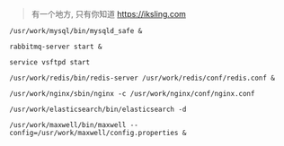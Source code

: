 > 有一个地方, 只有你知道
> https://iksling.com

~~~
/usr/work/mysql/bin/mysqld_safe &
~~~

~~~
rabbitmq-server start &
~~~

~~~
service vsftpd start
~~~

~~~
/usr/work/redis/bin/redis-server /usr/work/redis/conf/redis.conf &
~~~

~~~
/usr/work/nginx/sbin/nginx -c /usr/work/nginx/conf/nginx.conf
~~~


~~~
/usr/work/elasticsearch/bin/elasticsearch -d
~~~

~~~
/usr/work/maxwell/bin/maxwell --config=/usr/work/maxwell/config.properties &
~~~